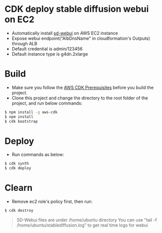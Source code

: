 # CDK deploy stable diffusion webui on EC2   

* Automatically install [sd-webui](https://github.com/AUTOMATIC1111/stable-diffusion-webui) on AWS EC2 instance  
* Expose webui endpoint("AlbDnsName" in cloudformation's Outputs) through ALB
* Default credential is admin/123456
* Default instance type is g4dn.2xlarge

# Build  
* Make sure you follow the [AWS CDK Prerequisites](https://docs.aws.amazon.com/cdk/latest/guide/work-with.html#work-with-prerequisites) before you build the project.
* Clone this project and change the directory to the root folder of the project, and run below commands:
```bash
$ npm install -g aws-cdk
$ npm install  
$ cdk bootstrap
```

# Deploy  
* Run commands as below:
```bash
$ cdk synth
$ cdk deploy
```

# Clearn  
* Remove ec2 role's policy first, then run:
```bash
$ cdk destroy
```

> SD-Webui files are under /home/ubuntu directory
> You can use "tail -f /home/ubuntu/stablediffusion.log" to get real time logs for webui
